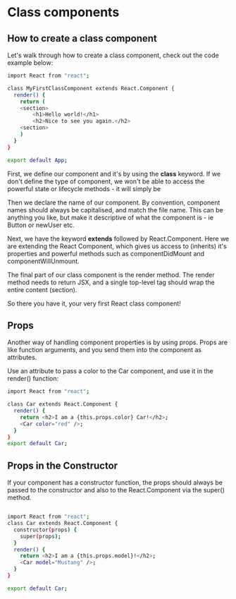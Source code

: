 # Class components

## How to create a class component

Let's walk through how to create a class component, check out the code example below:

```sh
import React from "react";

class MyFirstClassComponent extends React.Component {
  render() {
    return (
    <section>
        <h1>Hello world!</h1>
        <h2>Nice to see you again.</h2>
    <section>
    )
  }
}

export default App;
```

First, we define our component and it's by using the **class** keyword. If we don't define the type of component, we won't be able to access the powerful state or lifecycle methods - it will simply be

Then we declare the name of our component. By convention, component names should always be capitalised, and match the file name. This can be anything you like, but make it descriptive of what the component is - ie Button or newUser etc.

Next, we have the keyword **extends** followed by React.Component. Here we are extending the React Component, which gives us access to (inherits) it's properties and powerful methods such as componentDidMount and componentWillUnmount.

The final part of our class component is the render method. The render method needs to return JSX, and a single top-level tag should wrap the entire content (section).

So there you have it, your very first React class component!

## Props

Another way of handling component properties is by using props.
Props are like function arguments, and you send them into the component as attributes.

Use an attribute to pass a color to the Car component, and use it in the render() function:

```sh
import React from "react";

class Car extends React.Component {
  render() {
    return <h2>I am a {this.props.color} Car!</h2>;
    <Car color="red" />;
  }
}
export default Car;
```

## Props in the Constructor

If your component has a constructor function, the props should always be passed to the constructor and also to the React.Component via the super() method.

```sh

import React from "react";
class Car extends React.Component {
  constructor(props) {
    super(props);
  }
  render() {
    return <h2>I am a {this.props.model}!</h2>;
    <Car model="Mustang" />;
  }
}

export default Car;


```
